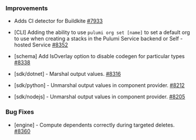 ### Improvements
* Adds CI detector for Buildkite [#7933](https://github.com/pulumi/pulumi/pull/7933)

- [CLI] Adding the ability to use `pulumi org set [name]` to set a default org
  to use when creating a stacks in the Pulumi Service backend or Self -hosted Service
  [#8352](https://github.com/pulumi/pulumi/pull/8352)

- [schema] Add IsOverlay option to disable codegen for particular types
  [#8338](https://github.com/pulumi/pulumi/pull/8338)

- [sdk/dotnet] - Marshal output values.
  [#8316](https://github.com/pulumi/pulumi/pull/8316)

- [sdk/python] - Unmarshal output values in component provider.
  [#8212](https://github.com/pulumi/pulumi/pull/8212)

- [sdk/nodejs] - Unmarshal output values in component provider.
  [#8205](https://github.com/pulumi/pulumi/pull/8205)

### Bug Fixes

- [engine] - Compute dependents correctly during targeted deletes.
  [#8360](https://github.com/pulumi/pulumi/pull/8360)
